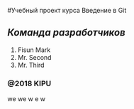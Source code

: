 #Учебный проект курса Введение в Git
## *Команда разработчиков*
1. Fisun Mark
2. Mr. Second
3. Mr. Third
### @2018 KIPU





we
we
w
e
w
